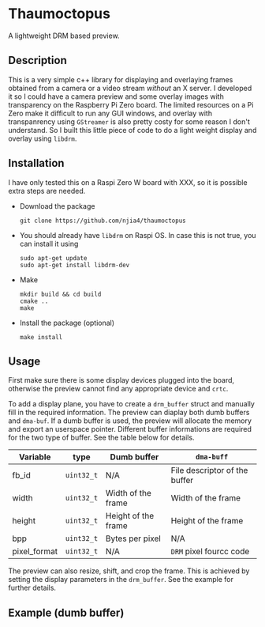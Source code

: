 # Thaumoctopus
A lightweight DRM based preview. 

## Description

This is a very simple c++ library for displaying and overlaying frames obtained from a camera or a video stream *without* an X server. I developed it so I could have a camera preview and some overlay images with transparency on the Raspberry Pi Zero board. The limited resources on a Pi Zero make it difficult to run any GUI windows, and overlay with transpanrency using ```GStreamer``` is also pretty costy for some reason I don't understand. So I built this little piece of code to do a light weight display and overlay using ```libdrm```. 

## Installation

I have only tested this on a Raspi Zero W board with XXX, so it is possible extra steps are needed. 

* Download the package

  ```shell
  git clone https://github.com/njia4/thaumoctopus
  ```

* You should already have ```libdrm``` on Raspi OS. In case this is not true, you can install it using

  ```shell
  sudo apt-get update
  sudo apt-get install libdrm-dev
  ```

* Make 

  ```shell
  mkdir build && cd build
  cmake ..
  make
  ```

* Install the package (optional)

  ```shell
  make install
  ```

## Usage

First make sure there is some display devices plugged into the board, otherwise the preview cannot find any appropriate device and ```crtc```. 

To add a display plane, you have to create a ```drm_buffer``` struct and manually fill in the required information. The preview can diaplay both dumb buffers and ```dma-buf```. If a dumb buffer is used, the preview will allocate the memory and export an userspace pointer. Different buffer informations are required for the two type of buffer. See the table below for details. 

| Variable     | type           | Dumb buffer         | ```dma-buff```                |
| ------------ | -------------- | ------------------- | ----------------------------- |
| fb_id        | ```uint32_t``` | N/A                 | File descriptor of the buffer |
| width        | ```uint32_t``` | Width of the frame  | Width of the frame            |
| height       | ```uint32_t``` | Height of the frame | Height of the frame           |
| bpp          | ```uint32_t``` | Bytes per pixel     | N/A                           |
| pixel_format | ```uint32_t``` | N/A                 | ```DRM``` pixel fourcc code   |

The preview can also resize, shift, and crop the frame. This is achieved by setting the display parameters in the ```drm_buffer```. See the example for further details. 

## Example (dumb buffer)

